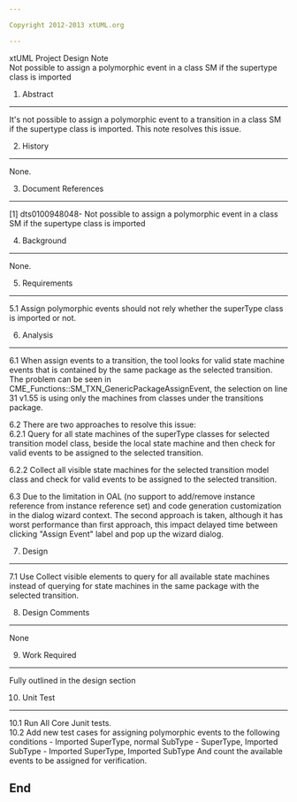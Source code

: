 ```yaml
---

Copyright 2012-2013 xtUML.org

---
```


xtUML Project Design Note  
Not possible to assign a polymorphic event in a class SM if the supertype class is imported


1. Abstract
-----------
It's not possible to assign a polymorphic event to a transition in a class SM if 
the supertype class is imported.
This note resolves this issue. 

2. History
----------
None.

3. Document References
----------------------
[1] dts0100948048- Not possible to assign a polymorphic event in a class SM if 
	the supertype class is imported

4. Background
-------------
None.

5. Requirements
---------------
5.1 Assign polymorphic events should not rely whether the superType class is 
	imported or not.

6. Analysis
-----------
6.1 When assign events to a transition, the tool looks for valid state machine
events that is contained by the same package as the selected transition.  
The problem can be seen in CME_Functions::SM_TXN_GenericPackageAssignEvent, the 
selection on line 31 v1.55 is using only the machines from classes under the 
transitions package.  

6.2 There are two approaches to resolve this issue:   
6.2.1 Query for all state machines of the superType classes  for selected 
	transition model class, beside the local state machine and then check for
	valid events to be assigned to the selected transition.  
	
6.2.2 Collect all visible state machines for the selected transition model class
	and check for valid events to be assigned to the selected transition.  

6.3 Due to the limitation in OAL (no support to add/remove instance reference
 	from instance reference set) and code generation customization in the
 	dialog wizard context. The second approach is taken, although it has worst 
 	performance than first approach, this impact delayed time between clicking
 	"Assign Event" label and pop up the wizard dialog.

7. Design
---------
7.1 Use Collect visible elements to query for all available state machines
	instead of querying for state machines in the same package with the selected
	transition. 

8. Design Comments
------------------
None

9. Work Required
----------------
Fully outlined in the design section

10. Unit Test
------------
10.1 Run All Core Junit tests.  
10.2 Add new test cases for assigning polymorphic events to the following conditions
	- Imported  SuperType, normal SubType
	- SuperType, Imported SubType
	- Imported SuperType, Imported SubType
	And count the available events to be assigned for verification.
	 

End
---

